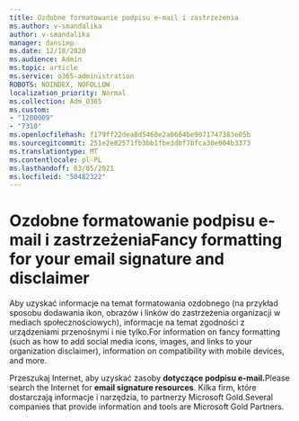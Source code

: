 ```yaml
---
title: Ozdobne formatowanie podpisu e-mail i zastrzeżenia
ms.author: v-smandalika
author: v-smandalika
manager: dansimp
ms.date: 12/18/2020
ms.audience: Admin
ms.topic: article
ms.service: o365-administration
ROBOTS: NOINDEX, NOFOLLOW
localization_priority: Normal
ms.collection: Adm_O365
ms.custom:
- "1200009"
- "7310"
ms.openlocfilehash: f179ff22dea8d5460e2a0604be9071747383e05b
ms.sourcegitcommit: 251e2e82571fb3bb1fbe3dbf7bfca30e004b3373
ms.translationtype: MT
ms.contentlocale: pl-PL
ms.lasthandoff: 03/05/2021
ms.locfileid: "50482322"
---
```

# <a name="fancy-formatting-for-your-email-signature-and-disclaimer"></a><span data-ttu-id="e8af1-102">Ozdobne formatowanie podpisu e-mail i zastrzeżenia</span><span class="sxs-lookup"><span data-stu-id="e8af1-102">Fancy formatting for your email signature and disclaimer</span></span>
<span data-ttu-id="e8af1-103">Aby uzyskać informacje na temat formatowania ozdobnego (na przykład sposobu dodawania ikon, obrazów i linków do zastrzeżenia organizacji w mediach społecznościowych), informacje na temat zgodności z urządzeniami przenośnymi i nie tylko.</span><span class="sxs-lookup"><span data-stu-id="e8af1-103">For information on fancy formatting (such as how to add social media icons, images, and links to your organization disclaimer), information on compatibility with mobile devices, and more.</span></span>

<span data-ttu-id="e8af1-104">Przeszukaj Internet, aby uzyskać zasoby **dotyczące podpisu e-mail.**</span><span class="sxs-lookup"><span data-stu-id="e8af1-104">Please search the Internet for **email signature resources**.</span></span> <span data-ttu-id="e8af1-105">Kilka firm, które dostarczają informacje i narzędzia, to partnerzy Microsoft Gold.</span><span class="sxs-lookup"><span data-stu-id="e8af1-105">Several companies that provide information and tools are Microsoft Gold Partners.</span></span>
